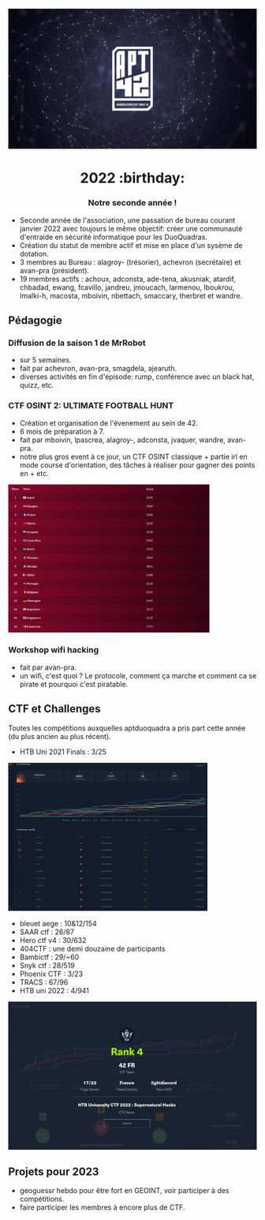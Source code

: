 <p align="center">
  <img src="../assets/apt42_banner.png" alt="APT42 logo" />
</p>

<h1 align="center">
  2022 :birthday:
</h1>
<h3 align="center">
  Notre seconde année !
</h3>

- Seconde année de l'association, une passation de bureau courant janvier 2022 avec toujours le même objectif: créer une communauté d'entraide en sécurité informatique pour les DuoQuadras.
- Création du statut de membre actif et mise en place d'un sysème de dotation.
- 3 membres au Bureau : alagroy- (trésorier), achevron (secrétaire) et avan-pra (président).
- 19 membres actifs : achoux, adconsta, ade-tena, akusniak, atardif, chbadad, ewang, fcavillo, jandreu, jmoucach, larmenou, lboukrou, lmalki-h, macosta, mboivin, nbettach, smaccary, therbret et wandre.

## Pédagogie

### Diffusion de la saison 1 de MrRobot
- sur 5 semaines.
- fait par achevron, avan-pra, smagdela, ajearuth.
- diverses activités en fin d'épisode: rump, conférence avec un black hat, quizz, etc.

### CTF OSINT 2: ULTIMATE FOOTBALL HUNT
- Création et organisation de l'évenement au sein de 42.
- 6 mois de préparation à 7.
- fait par mboivin, lpascrea, alagroy-, adconsta, jvaquer, wandre, avan-pra.
- notre plus gros event à ce jour, un CTF OSINT classique + partie irl en mode course d'orientation, des tâches à réaliser pour gagner des points en + etc.
<p align="">
  <img src="footscoreboard.png" height="300" />
</p>

### Workshop wifi hacking
- fait par avan-pra.
- un wifi, c'est quoi ? Le protocole, comment ça marche et comment ca se pirate et pourquoi c'est piratable.  

## CTF et Challenges

Toutes les compétitions auxquelles aptduoquadra a pris part cette année (du plus ancien au plus récent).  

- HTB Uni 2021 Finals : 3/25
<p align="">
  <img src="htbunifinals.png" alt="Hexa CTF score" height="300" />
</p>

- bleuet aege : 10&12/154
- SAAR ctf : 26/87
- Hero ctf v4 : 30/632
- 404CTF : une demi douzaine de participants
- Bambictf : 29/~60
- Snyk ctf : 28/519
- Phoenix CTF : 3/23
- TRACS : 67/96
- HTB uni 2022 : 4/941
<p align="">
  <img src="htbuni2022.png" alt="Hexa CTF score" height="300" />
</p>

## Projets pour 2023

- geoguessr hebdo pour être fort en GEOINT, voir participer à des compétitions.
- faire participer les membres à encore plus de CTF.
